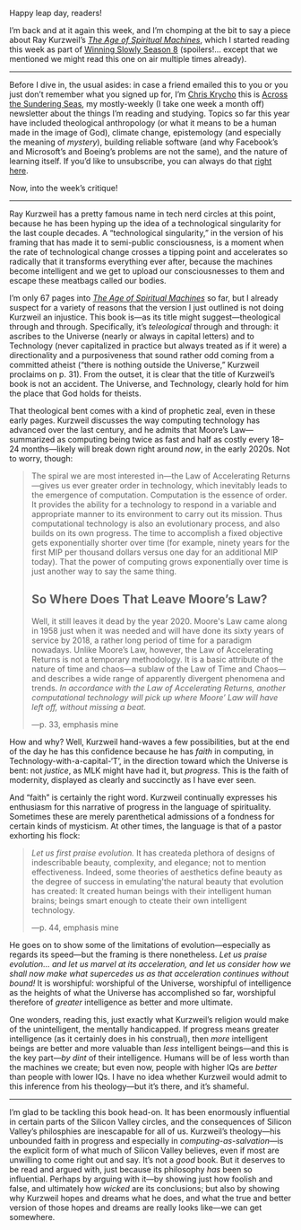 Happy leap day, readers!

I’m back and at it again this week, and I’m chomping at the bit to say a piece about Ray Kurzweil’s [<cite>The Age of Spiritual Machines</cite>][book], which I started reading this week as part of [Winning Slowly Season 8][ws-s8] (spoilers!… except that we mentioned we might read this one on air multiple times already).

[ws-s8]: https://winningslowly.org/season-8.html
[book]: https://click.linksynergy.com/deeplink?id=qvtf8Hp8DGA&mid=2653&murl=https%3A%2F%2Fwww.alibris.com%2FThe-Age-of-Spiritual-Machines-Ray-Kurzweil-PhD%2Fbook%2F167799%3Fmatches%3D166

---

Before I dive in, the usual asides: in case a friend emailed this to you or you just don’t remember what you signed up for, I’m [Chris Krycho][ck] this is [Across the Sundering Seas][atss], my mostly-weekly (I take one week a month off) newsletter about the things I’m reading and studying. Topics so far this year have included theological anthropology (or what it means to be a human made in the image of God), climate change, epistemology (and especially the meaning of *mystery*), building reliable software (and why Facebook’s and Microsoft’s and Boeing’s problems are not the same), and the nature of learning itself. If you’d like to unsubscribe, you can always do that [right here]({{unsubscribe_url}}).

Now, into the week’s critique!

[ck]: https://v5.chriskrycho.com
[atss]: https://buttondown.email/chriskrycho

---

Ray Kurzweil has a pretty famous name in tech nerd circles at this point, because he has been hyping up the idea of a technological singularity for the last couple decades. A “technological singularity,” in the version of his framing that has made it to semi-public consciousness, is a moment when the rate of technological change crosses a tipping point and accelerates so radically that it transforms everything ever after, because the machines become intelligent and we get to upload our consciousnesses to them and escape these meatbags called our bodies.

I’m only 67 pages into [<cite>The Age of Spiritual Machines</cite>][book] so far, but I already suspect for a variety of reasons that the version I just outlined is not doing Kurzweil an injustice. This book is—as its title might suggest—theological through and through. Specifically, it’s *teleological* through and through: it ascribes to the Universe (nearly or always in capital letters) and to Technology (never capitalized in practice but always treated as if it were) a directionality and a purposiveness that sound rather odd coming from a committed atheist (“there is nothing outside the Universe,” Kurzweil proclaims on p. 31). From the outset, it is clear that the title of Kurzweil’s book is not an accident. The Universe, and Technology, clearly hold for him the place that God holds for theists.

That theological bent comes with a kind of prophetic zeal, even in these early pages. Kurzweil discusses the way computing technology has advanced over the last century, and he admits that Moore’s Law—summarized as computing being twice as fast and half as costly every 18–24 months—likely will break down right around *now*, in the early 2020s. Not to worry, though:

> The spiral we are most interested in—the Law of Accelerating Returns—gives us ever greater order in technology, which inevitably leads to the emergence of computation. Computation is the essence of order. It provides the ability for a technology to respond in a variable and appropriate manner to its environment to carry out its mission. Thus computational technology is also an evolutionary process, and also builds on its own progress. The time to accomplish a fixed objective gets exponentially shorter over time (for example, ninety years for the first MIP per thousand dollars versus one day for an additional MIP today). That the power of computing grows exponentially over time is just another way to say the same thing.
>
> ## So Where Does That Leave Moore’s Law?
> 
> Well, it still leaves it dead by the year 2020. Moore's Law came along in 1958 just when it was needed and will have done its sixty years of service by 2018, a rather long period of time for a paradigm nowadays. Unlike Moore’s Law, however, the Law of Accelerating Returns is not a temporary methodology. It is a basic attribute of the nature of time and chaos—a sublaw of the Law of Time and Chaos—and describes a wide range of apparently divergent phenomena and trends. *In accordance with the Law of Accelerating Returns, another computational technology will pick up where Moore’ Law will have left off, without missing a beat.*
> 
> —p. 33, emphasis mine

How and why? Well, Kurzweil hand-waves a few possibilities, but at the end of the day he has this confidence because he has *faith* in computing, in Technology-with-a-capital-‘T’, in the direction toward which the Universe is bent: not *justice*, as MLK might have had it, but *progress*. This is the faith of modernity, displayed as clearly and succinctly as I have ever seen.

And “faith” is certainly the right word. Kurzweil continually expresses his enthusiasm for this narrative of progress in the language of spirituality. Sometimes these are merely parenthetical admissions of a fondness for certain kinds of mysticism. At other times, the language is that of a pastor exhorting his flock:

> *Let us first praise evolution.* It has createda plethora of designs of indescribable beauty, complexity, and elegance; not to mention effectiveness. Indeed, some theories of aesthetics define beauty as the degree of success in emulating'the natural beauty that evolution has created: It created human beings with their intelligent human brains; beings smart enough to cteate their own intelligent technology.
> 
> —p. 44, emphasis mine

He goes on to show some of the limitations of evolution—especially as regards its speed—but the framing is there nonetheless. *Let us praise evolution… and let us marvel at its acceleration, and let us consider how we shall now make what supercedes us as that acceleration continues without bound!* It is worshipful: worshipful of the Universe, worshipful of intelligence as the heights of what the Universe has accomplished so far, worshipful therefore of *greater* intelligence as better and more ultimate.

One wonders, reading this, just exactly what Kurzweil’s religion would make of the unintelligent, the mentally handicapped. If progress means greater intelligence (as it certainly does in his construal), then *more* intelligent beings are better and more valuable than *less* intelligent beings—and this is the key part—*by dint* of their intelligence. Humans will be of less worth than the machines we create; but even now, people with higher IQs are *better* than people with lower IQs. I have no idea whether Kurzweil would admit to this inference from his theology—but it’s there, and it’s shameful.

---

I’m glad to be tackling this book head-on. It has been enormously influential in certain parts of the Silicon Valley circles, and the consequences of Silicon Valley’s philosphies are inescapable for all of us. Kurzweil’s theology—his unbounded faith in progress and especially in *computing-as-salvation*—is the explicit form of what much of Silicon Valley believes, even if most are unwilling to come right out and say. It’s not a *good* book. But it deserves to be read and argued with, just because its philosophy *has* been so influential. Perhaps by arguing with it—by showing just how foolish and false, and ultimately how *wicked* are its conclusions; but also by showing why Kurzweil hopes and dreams what he does, and what the true and better version of those hopes and dreams are really looks like—we can get somewhere.